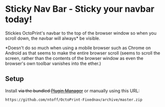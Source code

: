 # Sticky Nav Bar - Sticky your navbar today!

Stickies OctoPrint's navbar to the top of the browser window so when you scroll down, the navbar will always* be visible.

*Doesn't do so much when using a mobile browser such as Chrome on Android as that seems to make the entire browser scroll (seems to scroll the screen, rather than the contents of the browser window as even the browser's own toolbar vanishes into the ether.)

## Setup

Install ~~via the bundled [Plugin Manager](https://github.com/foosel/OctoPrint/wiki/Plugin:-Plugin-Manager)~~
or manually using this URL:

    https://github.com/ntoff/OctoPrint-Fixednav/archive/master.zip


